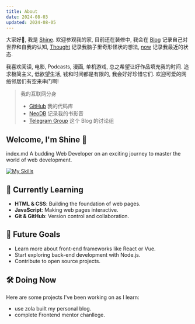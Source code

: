 ```yaml
---
title: About
date: 2024-08-03
updated: 2024-08-05
---
```


大家好👋, 我是 [Shine](@/about/index.md). 欢迎参观我的家, 目前还在装修中, 我会在 [Blog](@/posts/_index.md) 记录自己对世界和自我的认知, [Thought](@/thoughts/index.md) 记录我脑子里奇形怪状的想法,
[now](@/now.md) 记录我最近的状态.

我喜欢阅读, 电影, Podcasts, 漫画, 单机游戏, 总之希望让好作品填充我的时间. 
追求极简主义, 低欲望生活, 钱和时间都是有限的, 我会好好珍惜它们. 欢迎可爱的网络邻居们有空来串门啊!

> 我的互联网分身 
> - [GitHub](https://github.com/shinechn) 我的代码库
> - [NeoDB](https://neodb.social/users/coool/) 记录我的书影音
> - [Telegram Group](https://t.me/+0u5UId8yMOVlZmE9) 这个 Blog 的讨论组

<!-- more -->
## Welcome, I'm Shine 👋
index.md
A budding Web Developer on an exciting journey to master the world of web development. 

[![My Skills](https://skillicons.dev/icons?i=js,html,css,github,git,netlify)](https://skillicons.dev)

## 🌱 Currently Learning
- **HTML & CSS**: Building the foundation of web pages.
- **JavaScript**: Making web pages interactive.
- **Git & GitHub**: Version control and collaboration.

## 🚀 Future Goals
- Learn more about front-end frameworks like React or Vue.
- Start exploring back-end development with Node.js.
- Contribute to open source projects.

## 🛠️ Doing Now
Here are some projects I've been working on as I learn:

- use zola built my personal blog.
- complete Frontend mentor chanllege.
  

<!--
**shinechn/shinechn** is a ✨ _special_ ✨ repository because its `README.md` (this file) appears on your GitHub profile.

Here are some ideas to get you started:

- 🔭 I’m currently working on ...
- 🌱 I’m currently learning ...
- 👯 I’m looking to collaborate on ...
- 🤔 I’m looking for help with ...
- 💬 Ask me about ...
- 📫 How to reach me: ...
- 😄 Pronouns: ...
- ⚡ Fun fact: ...
-->


